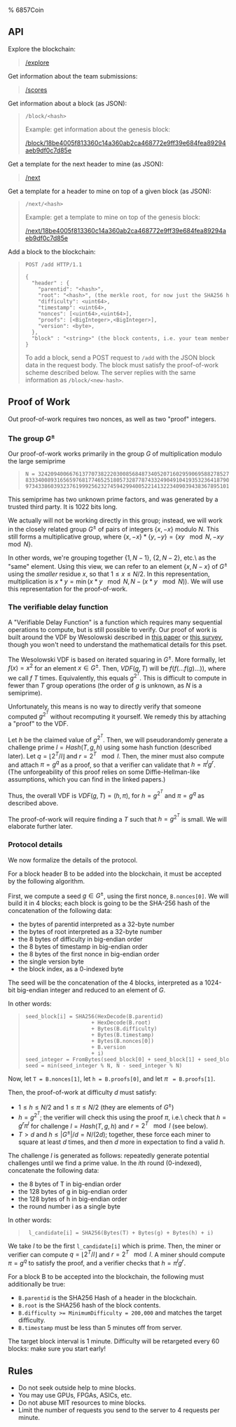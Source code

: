% 6857Coin

[//]: <> (Build with `pandoc index.md -o index.html`)

<style> body{width: 640px; padding: 40px;} code{white-space: pre;} </style>

## API

Explore the blockchain:

> [/explore](/explore)

Get information about the team submissions:

> [/scores](/scores)

Get information about a block (as JSON):

>     /block/<hash>
>
> Example: get information about the genesis block:
>
> [/block/18be4005f813360c14a360ab2ca468772e9ff39e684fea89294aeb9df0c7d85e](/block/18be4005f813360c14a360ab2ca468772e9ff39e684fea89294aeb9df0c7d85e)

Get a template for the next header to mine (as JSON):

> [/next](/next)

Get a template for a header to mine on top of a given block (as JSON):

>     /next/<hash>
>
> Example: get a template to mine on top of the genesis block:
>
> [/next/18be4005f813360c14a360ab2ca468772e9ff39e684fea89294aeb9df0c7d85e](/next/18be4005f813360c14a360ab2ca468772e9ff39e684fea89294aeb9df0c7d85e)

Add a block to the blockchain:

>     POST /add HTTP/1.1
>
>     {
>       "header" : {
>         "parentid": "<hash>",
>         "root": "<hash>", (the merkle root, for now just the SHA256 hash of the block data string)
>         "difficulty": <uint64>,
>         "timestamp": <uint64>,
>         "nonces": [<uint64>,<uint64>],
>         "proofs": [<BigInteger>,<BigInteger>],
>         "version": <byte>,
>       },
>       "block" : "<string>" (the block contents, i.e. your team members separated by commas)
>     }
>
> To add a block, send a POST request to `/add` with the JSON block data in the request body. The block must satisfy the proof-of-work scheme described below.
> The server replies with the same information as `/block/<new-hash>`.

## Proof of Work

Out proof-of-work requires two nonces, as well as two "proof" integers.

### The group $G^\pm$

Our proof-of-work works primarily in the group $G$ of multiplication modulo the large
semiprime

>     N = 3242094006676137707382220300856848734052071602959069588278527694894664709854063485225194595558150551
>     83334008931656597681774652518057328778743324904910419353236418790907181809833354759999540435699898241593
>     97343386039323761999256232745942994005221413223409039438367895101615370225200842862162707097865077364897

This semiprime has two unknown prime factors, and was generated by a trusted
third party. It is 1022 bits long.

We actually will not be working directly in this group; instead, we will work in
the closely related group $G^\pm$ of pairs of integers $\{x, -x\}$ modulo $N$.
This still forms a multiplicative group, where $\{x, -x\} * \{y, -y\} = \{xy \
\mod N, -xy \ \mod N\}$.

In other words, we're grouping together $\{1, N-1\}$, $\{2, N-2\}$, etc.\ as the
"same" element. Using this view, we can refer to an element $\{x, N-x\}$ of $G^\pm$ using the
*smaller* residue $x$, so that $1 \le x \le N/2$. In this representation,
multiplication is $x * y = \min(x * y \ \mod N, N - (x * y \ \mod N))$. We will
use this representation for the proof-of-work.

### The verifiable delay function

A "Verifiable Delay Function" is a function which requires many sequential
operations to compute, but is still possible to verify. Our proof of work is
built around the VDF by Wesolowski described in [this
paper](https://eprint.iacr.org/2018/623) or [this
survey](https://crypto.stanford.edu/~dabo/pubs/abstracts/VDFsurvey.html), though
you won't need to understand the mathematical details for this pset.

The Wesolowski VDF is based on iterated squaring in $G^{\pm}$. More formally,
let $f(x) = x^2$ for an element $x \in G^\pm$. Then, $VDF(g, T)$ will be
$f(f(\ldots f(g) \ldots))$, where we call $f$ $T$ times. Equivalently, this
equals $g^{2^{T}}$. This is difficult to compute in fewer than $T$ group
operations (the order of $g$ is unknown, as $N$ is a semiprime).

Unfortunately, this means is no way to directly verify that someone
computed $g^{2^T}$ without recomputing it yourself. We remedy this by attaching
a "proof" to the VDF.

Let $h$ be the claimed value of $g^{2^T}$. Then, we will
pseudorandomly generate a challenge prime $l = Hash(T, g, h)$ using some hash
function (described later). Let $q = \lfloor 2^T/l \rfloor$ and $r = 2^T \
\mod l$. Then, the miner must also compute and attach $\pi = g^q$ as a proof, so
that a verifier can validate that $h = \pi^l g^r$. (The unforgeability of this
proof relies on some Diffie-Hellman-like assumptions, which you can find in the
linked papers.)

Thus, the overall VDF is $VDF(g, T) = (h, \pi)$, for $h = g^{2^{T}}$ and $\pi =
g^q$ as described above.

The proof-of-work will require finding a $T$ such that $h = g^{2^{T}}$ is small. We will
elaborate further later.

### Protocol details

We now formalize the details of the protocol.

For a block header B to be added into the blockchain, it must be accepted by the following algorithm.

First, we compute a seed $g \in G^\pm$, using the first nonce, `B.nonces[0]`. We
will build it in 4 blocks; each block is going to be the SHA-256 hash of the
concatenation of the following data:

* the bytes of parentid interpreted as a 32-byte number
* the bytes of root interpreted as a 32-byte number
* the 8 bytes of difficulty in big-endian order
* the 8 bytes of timestamp in big-endian order
* the 8 bytes of the first nonce in big-endian order
* the single version byte
* the block index, as a 0-indexed byte

The seed will be the concatenation of the 4 blocks, interpreted as a 1024-bit
big-endian integer and reduced to an element of $G$.

In other words:

>     seed_block[i] = SHA256(HexDecode(B.parentid)
>                          + HexDecode(B.root)
>                          + Bytes(B.difficulty)
>                          + Bytes(B.timestamp)
>                          + Bytes(B.nonces[0])
>                          + B.version
>                          + i)
>     seed_integer = FromBytes(seed_block[0] + seed_block[1] + seed_block[2] + seed_block[3])
>     seed = min(seed_integer % N, N - seed_integer % N)

Now, let `T = B.nonces[1]`, let `h = B.proofs[0]`, and let $\pi$ ` = B.proofs[1]`.

Then, the proof-of-work at difficulty $d$ must satisfy:

* $1 \le h \le N/2$ and $1 \le \pi \le N/2$ (they are elements of $G^\pm$)
* $h = g^{2^T}$; the verifier will check this using the proof $\pi$, i.e.\ check
  that $h = g^r \pi^l$ for challenge $l = Hash(T, g, h)$ and $r = 2^T \ \mod l$
  (see below).
* $T > d$ and $h \le |G^\pm|/d = N/(2d)$; together, these force each miner to
  square at least $d$ times, and then $d$ more in expectation to find a valid
  $h$.

The challenge $l$ is generated as follows: repeatedly generate potential
challenges until we find a prime value. In the $i$th round (0-indexed),
concatenate the following data:

* the 8 bytes of T in big-endian order
* the 128 bytes of g in big-endian order
* the 128 bytes of h in big-endian order
* the round number i as a single byte

In other words:

>      l_candidate[i] = SHA256(Bytes(T) + Bytes(g) + Bytes(h) + i)

We take $l$ to be the first `l_candidate[i]` which is prime. Then, the miner or
verifier can compute $q = \lfloor 2^T / l \rfloor$ and $r = 2^T \ \mod l$. A
miner should compute $\pi = g^q$ to satisfy the proof, and a verifier checks
that $h = \pi^l g^r$.

For a block B to be accepted into the blockchain, the following must
additionally be true:

* `B.parentid` is the SHA256 Hash of a header in the blockchain.
* `B.root` is the SHA256 hash of the block contents.
* `B.difficulty >= MinimumDifficulty = 200,000` and matches the target difficulty.
* `B.timestamp` must be less than 5 minutes off from server.

The target block interval is 1 minute. Difficulty will be retargeted every 60 blocks: make sure you start early!

## Rules
* Do not seek outside help to mine blocks.
* You may use GPUs, FPGAs, ASICs, etc.
* Do not abuse MIT resources to mine blocks.
* Limit the number of requests you send to the server to 4 requests per minute.
